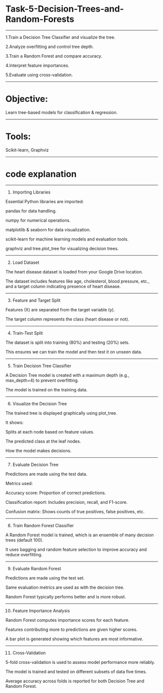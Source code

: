 # Task-5-Decision-Trees-and-Random-Forests
---

1.Train a Decision Tree Classifier and visualize the tree.

2.Analyze overfitting and control tree depth.

3.Train a Random Forest and compare accuracy.

4.Interpret feature importances.

5.Evaluate using cross-validation.

---

# Objective: 
Learn tree-based models for classification & regression.

---

# Tools: 
Scikit-learn, Graphviz

---

# code explanation 


---

1. Importing Libraries

Essential Python libraries are imported:

pandas for data handling.

numpy for numerical operations.

matplotlib & seaborn for data visualization.

scikit-learn for machine learning models and evaluation tools.

graphviz and tree.plot_tree for visualizing decision trees.




---

2. Load Dataset

The heart disease dataset is loaded from your Google Drive location.

The dataset includes features like age, cholesterol, blood pressure, etc., and a target column indicating presence of heart disease.



---

3. Feature and Target Split

Features (X) are separated from the target variable (y).

The target column represents the class (heart disease or not).



---

4. Train-Test Split

The dataset is split into training (80%) and testing (20%) sets.

This ensures we can train the model and then test it on unseen data.



---

5. Train Decision Tree Classifier

A Decision Tree model is created with a maximum depth (e.g., max_depth=4) to prevent overfitting.

The model is trained on the training data.



---

6. Visualize the Decision Tree

The trained tree is displayed graphically using plot_tree.

It shows:

Splits at each node based on feature values.

The predicted class at the leaf nodes.

How the model makes decisions.




---

7. Evaluate Decision Tree

Predictions are made using the test data.

Metrics used:

Accuracy score: Proportion of correct predictions.

Classification report: Includes precision, recall, and F1-score.

Confusion matrix: Shows counts of true positives, false positives, etc.




---

8. Train Random Forest Classifier

A Random Forest model is trained, which is an ensemble of many decision trees (default 100).

It uses bagging and random feature selection to improve accuracy and reduce overfitting.



---

9. Evaluate Random Forest

Predictions are made using the test set.

Same evaluation metrics are used as with the decision tree.

Random Forest typically performs better and is more robust.



---

10. Feature Importance Analysis

Random Forest computes importance scores for each feature.

Features contributing more to predictions are given higher scores.

A bar plot is generated showing which features are most informative.



---

11. Cross-Validation

5-fold cross-validation is used to assess model performance more reliably.

The model is trained and tested on different subsets of data five times.

Average accuracy across folds is reported for both Decision Tree and Random Forest.
